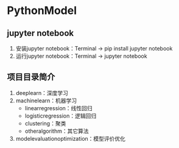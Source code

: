 # PythonModel

## jupyter notebook
1. 安装jupyter notebook：Terminal -> pip install jupyter notebook
2. 运行jupyter notebook：Terminal -> jupyter notebook

## 项目目录简介
1. deeplearn：深度学习
2. machinelearn：机器学习
    * linearregression：线性回归
    * logisticregression：逻辑回归
    * clustering：聚类
    * otheralgorithm：其它算法
3. modelevaluationoptimization：模型评价优化
